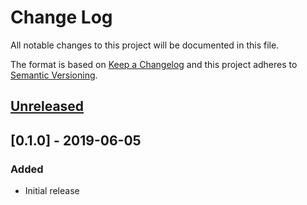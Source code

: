 # Change Log
All notable changes to this project will be documented in this file.

The format is based on [Keep a Changelog](http://keepachangelog.com/)
and this project adheres to [Semantic Versioning](http://semver.org/).

## [Unreleased](https://github.com/ondrej-bouda/ivory/compare/v0.1.0...HEAD)


## [0.1.0] - 2019-06-05
### Added
- Initial release
